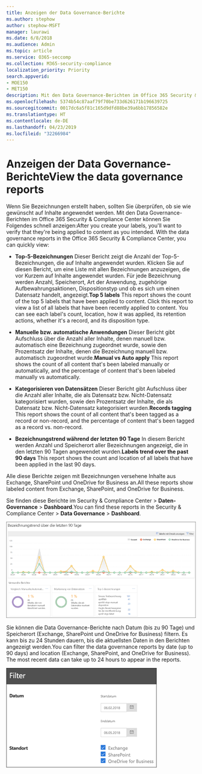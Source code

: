 ```yaml
---
title: Anzeigen der Data Governance-Berichte
ms.author: stephow
author: stephow-MSFT
manager: laurawi
ms.date: 6/8/2018
ms.audience: Admin
ms.topic: article
ms.service: O365-seccomp
ms.collection: M365-security-compliance
localization_priority: Priority
search.appverid:
- MOE150
- MET150
description: Mit den Data Governance-Berichten im Office 365 Security &amp; Compliance Center können Sie schnell anzeigen, ob Ihre Bezeichnungen wie gewünscht auf Inhalte angewendet werden.
ms.openlocfilehash: 5374b54c87aaf79f70be733d626171b196639725
ms.sourcegitcommit: 0017dc6a5f81c165d9dfd88be39a6bb17856582e
ms.translationtype: HT
ms.contentlocale: de-DE
ms.lasthandoff: 04/23/2019
ms.locfileid: "32266984"
---
```

# <a name="view-the-data-governance-reports"></a><span data-ttu-id="4ac04-103">Anzeigen der Data Governance-Berichte</span><span class="sxs-lookup"><span data-stu-id="4ac04-103">View the data governance reports</span></span>

<span data-ttu-id="4ac04-p101">Wenn Sie Bezeichnungen erstellt haben, sollten Sie überprüfen, ob sie wie gewünscht auf Inhalte angewendet werden. Mit den Data Governance-Berichten im Office 365 Security &amp; Compliance Center können Sie Folgendes schnell anzeigen:</span><span class="sxs-lookup"><span data-stu-id="4ac04-p101">After you create your labels, you'll want to verify that they're being applied to content as you intended. With the data governance reports in the Office 365 Security &amp; Compliance Center, you can quickly view:</span></span>
  
- <span data-ttu-id="4ac04-p102">**Top-5-Bezeichnungen** Dieser Bericht zeigt die Anzahl der Top-5-Bezeichnungen, die auf Inhalte angewendet wurden. Klicken Sie auf diesen Bericht, um eine Liste mit allen Bezeichnungen anzuzeigen, die vor Kurzem auf Inhalte angewendet wurden. Für jede Bezeichnung werden Anzahl, Speicherort, Art der Anwendung, zugehörige Aufbewahrungsaktionen, Dispositionstyp und ob es sich um einen Datensatz handelt, angezeigt.</span><span class="sxs-lookup"><span data-stu-id="4ac04-p102">**Top 5 labels** This report shows the count of the top 5 labels that have been applied to content. Click this report to view a list of all labels that have been recently applied to content. You can see each label's count, location, how it was applied, its retention actions, whether it's a record, and its disposition type.</span></span> 
    
- <span data-ttu-id="4ac04-109">**Manuelle bzw. automatische Anwendungen** Dieser Bericht gibt Aufschluss über die Anzahl aller Inhalte, denen manuell bzw. automatisch eine Bezeichnung zugeordnet wurde, sowie den Prozentsatz der Inhalte, denen die Bezeichnung manuell bzw. automatisch zugeordnet wurde.</span><span class="sxs-lookup"><span data-stu-id="4ac04-109">**Manual vs Auto apply** This report shows the count of all content that's been labeled manually or automatically, and the percentage of content that's been labeled manually vs automatically.</span></span> 
    
- <span data-ttu-id="4ac04-110">**Kategorisieren von Datensätzen** Dieser Bericht gibt Aufschluss über die Anzahl aller Inhalte, die als Datensatz bzw. Nicht-Datensatz kategorisiert wurden, sowie den Prozentsatz der Inhalte, die als Datensatz bzw. Nicht-Datensatz kategorisiert wurden.</span><span class="sxs-lookup"><span data-stu-id="4ac04-110">**Records tagging** This report shows the count of all content that's been tagged as a record or non-record, and the percentage of content that's been tagged as a record vs. non-record.</span></span> 
    
- <span data-ttu-id="4ac04-111">**Bezeichnungstrend während der letzten 90 Tage** In diesem Bericht werden Anzahl und Speicherort aller Bezeichnungen angezeigt, die in den letzten 90 Tagen angewendet wurden.</span><span class="sxs-lookup"><span data-stu-id="4ac04-111">**Labels trend over the past 90 days** This report shows the count and location of all labels that have been applied in the last 90 days.</span></span> 
    
<span data-ttu-id="4ac04-112">Alle diese Berichte zeigen mit Bezeichnungen versehene Inhalte aus Exchange, SharePoint und OneDrive for Business an.</span><span class="sxs-lookup"><span data-stu-id="4ac04-112">All these reports show labeled content from Exchange, SharePoint, and OneDrive for Business.</span></span>
  
<span data-ttu-id="4ac04-113">Sie finden diese Berichte im Security &amp; Compliance Center \> **Daten-Governance** \> **Dashboard**.</span><span class="sxs-lookup"><span data-stu-id="4ac04-113">You can find these reports in the Security &amp; Compliance Center \> **Data Governance** \> **Dashboard**.</span></span>
  
![Diagramm mit Bezeichnungstrends der letzten 90 Tage](media/0cc06c18-d3b1-4984-8374-47655fb38dd2.png)
  
<span data-ttu-id="4ac04-p103">Sie können die Data Governance-Berichte nach Datum (bis zu 90 Tage) und Speicherort (Exchange, SharePoint und OneDrive for Business) filtern. Es kann bis zu 24 Stunden dauern, bis die aktuellsten Daten in den Berichten angezeigt werden.</span><span class="sxs-lookup"><span data-stu-id="4ac04-p103">You can filter the data governance reports by date (up to 90 days) and location (Exchange, SharePoint, and OneDrive for Business). The most recent data can take up to 24 hours to appear in the reports.</span></span>
  
![Filter für Data Governance-Berichte](media/77e60284-edf3-42d7-aee7-f72b2568f722.png)
  

